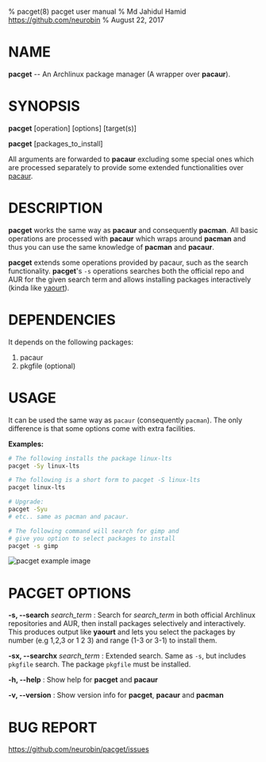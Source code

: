 % pacget(8) pacget user manual
% Md Jahidul Hamid <https://github.com/neurobin>
% August 22, 2017

# NAME

**pacget** -- An Archlinux package manager (A wrapper over **pacaur**).

# SYNOPSIS

**pacget** \[operation] \[options] \[target(s)]

**pacget** \[packages_to_install]

All arguments are forwarded to **pacaur** excluding some special ones which are processed separately to provide some extended functionalities over [pacaur](https://github.com/rmarquis/pacaur).

# DESCRIPTION

**pacget** works the same way as **pacaur** and consequently **pacman**. All basic operations are processed with **pacaur** which wraps around **pacman** and thus you can use the same knowledge of **pacman** and **pacaur**.

**pacget** extends some operations provided by pacaur, such as the search functionality. **pacget**'s `-s` operations searches both the official repo and AUR for the given search term and allows installing packages interactively (kinda like [yaourt](https://github.com/archlinuxfr/yaourt)).

# DEPENDENCIES

It depends on the following packages:

1. pacaur
2. pkgfile (optional)

# USAGE

It can be used the same way as `pacaur` (consequently `pacman`). The only difference is that some options come with extra facilities.

**Examples:**

```bash
# The following installs the package linux-lts
pacget -Sy linux-lts

# The following is a short form to pacget -S linux-lts
pacget linux-lts

# Upgrade:
pacget -Syu
# etc.. same as pacman and pacaur.

# The following command will search for gimp and
# give you option to select packages to install
pacget -s gimp 
```

![pacget example image](https://neurobin.org/img/pacget-ex.png)


# PACGET OPTIONS

**-s, --search** *search_term*
: Search for *search_term* in both official Archlinux repositories and AUR, then install packages selectively and interactively. This produces output like **yaourt** and lets you select the packages by number (e.g 1,2,3 or 1 2 3) and range (1-3 or 3-1) to install them.

**-sx, --searchx** *search_term*
: Extended search. Same as `-s`, but includes `pkgfile` search. The package `pkgfile` must be installed.

**-h, --help**
: Show help for **pacget** and **pacaur**

**-v, --version**
: Show version info for **pacget**, **pacaur** and **pacman**

# BUG REPORT

<https://github.com/neurobin/pacget/issues>

